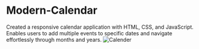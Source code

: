 # Modern-Calendar
Created a responsive calendar application with HTML, CSS, and JavaScript. Enables users to add multiple events to specific dates and navigate effortlessly through months and years. 
![Calender](https://github.com/user-attachments/assets/043608ee-c6af-444b-8dd7-da4f6dd36ec2)
